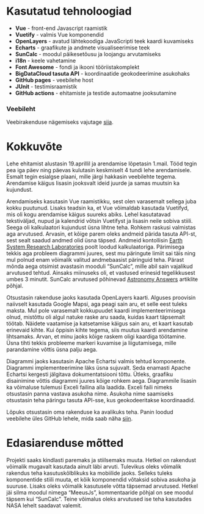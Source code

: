 # Kasutatud tehnoloogiad
- **Vue** - front-end Javascript raamistik
- **Vuetify** - valmis Vue komponendid
- **OpenLayers** - avatud lähtekoodiga JavaScripti teek kaardi kuvamiseks
- **Echarts** - graafikute ja andmete visualiseerimise teek
- **SunCalc** - moodul päikesetõusu ja loojangu arvutamiseks
- **i18n** - keele vahetamine
- **Font Awesome** - fondi ja ikooni tööriistakomplekt
- **BigDataCloud tasuta API** - koordinaatide geokodeerimine asukohaks
- **GitHub pages** - veebilehe host
- **JUnit** - testimisraamistik
- **GitHub actions** - ehitamiste ja testide automaatne jooksutamine

### Veebileht
 Veebirakenduse nägemiseks vajutage [siia](https://kaurtaal.github.io/DayCalculator/).


# Kokkuvõte
Lehe ehitamist alustasin 19.aprillil ja arendamise lõpetasin 1.mail. Tööd tegin pea iga päev ning päevas kulutasin keskmiselt 4 tundi lehe arendamisele. Esmalt tegin esialgse plaani, mille järgi hakkasin veebilehte tegema. Arendamise käigus lisasin jooksvalt ideid juurde ja samas muutsin ka kujundust. 

Arendamiseks kasutasin Vue raamistikku, sest olen varasemalt sellega juba kokku puutunud. Lisaks teadsin ka, et Vue võimaldab kasutada Vuetifyd, mis oli kogu arendamise käigus suureks abiks. Lehel kasutatavad tekstiväljad, nupud ja kalendrid võtsin Vuetifyst ja lisasin neile sobiva stiili. Seega oli kalkulaatori kujundust üsna lihtne teha. Rohkem raskusi valmistas aga arvutused. Arvasin, et kõige parem oleks andmeid pärida tasuta API-st, sest sealt saadud andmed olid üsna täpsed. Andmeid kontollisin [Earth System Research Laboratories](https://www.esrl.noaa.gov/gmd/grad/solcalc/) poolt loodud kalkulaatoriga.  Pärimisega tekkis aga probleem diagrammi juures, sest mu päringute limiit sai täis ning mul polnud enam võimalik valitud andmebaasist päringuid teha. Pärast mõnda aega otsimist avastasin mooduli “SunCalc”, mille abil sain vajalikud arvutused tehtud. Ainsaks miinuseks oli, et vastused erinesid tegelikkusest umbes 3 minutit. SunCalc arvutused põhinevad [Astronomy Answers](https://www.aa.quae.nl/en/reken/zonpositie.html) artiklite põhjal.

Otsustasin rakenduse jaoks kasutada OpenLayers kaarti. Alguses proovisin naiivselt kasutada Google Mapsi, aga peagi sain aru, et selle eest tuleks maksta. Mul pole varasemalt kokkupuudet kaardi implementeerimisega olnud, mistõttu oli algul natuke raske aru saada, kuidas kaart täpsemalt töötab. Näidete vaatamise ja katsetamise käigus sain aru, et kaart kasutab erinevaid kihte. Kui õppisin kihte tegema, siis muutus kaardi arendamine lihtsamaks. Arvan, et minu jaoks kõige raskem oligi kaardiga töötamine. Üsna tihti tekkis probleeme markeri kuvamise ja liigutamisega, mille parandamine võttis üsna palju aega. 

Diagrammi jaoks kasutasin Apache Echartsi valmis tehtud komponente. Diagrammi implementeerimine läks üsna sujuvalt. Seda enamasti Apache Echartsi kergesti jälgitava dokumentatsiooni tõttu. Ütleks, graafiku disainimine võttis diagrammi juures kõige rohkem aega. Diagrammile lisasin ka võimaluse tulemusi Exceli failina alla laadida. Exceli faili nimeks otsustasin panna vastava asukoha nime. Asukoha nime saamiseks otsustasin teha päringu tasuta API-sse, kus geokodeeritakse koordinaadid. 

Lõpuks otsustasin oma rakenduse ka avalikuks teha. Panin loodud veebilehe üles GitHub lehele, mida saab näha [siin](https://kaurtaal.github.io/DayCalculator/).

# Edasiarenduse mõtted
Projekti saaks kindlasti paremaks ja stiilsemaks muuta. Hetkel on rakendust võimalik mugavalt kasutada ainult läbi arvuti. Tulevikus oleks võimalik rakendus teha kasutuskõlblikuks ka mobiilide jaoks. Selleks tuleks komponentide stiili muuta, et kõik komponendid võtaksid sobiva asukoha ja suuruse. Lisaks oleks võimalik kasutusele võtta täpsemad arvutused. Hetkel jäi silma moodul nimega “MeeusJs”, kommentaaride põhjal on see moodul täpsem kui “SunCalc”. Teine võimalus oleks arvutused ise teha kasutades NASA lehelt saadavat valemit. 
